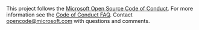 This project follows the [Microsoft Open Source Code of Conduct][CoC]. For more information see the [Code of Conduct FAQ][CoCfaq]. Contact [opencode@microsoft.com][CoCmail] with questions and comments.

[guidelines]: http://azure.github.io/guidelines/
[CoC]: https://opensource.microsoft.com/codeofconduct/
[CoCfaq]: https://opensource.microsoft.com/codeofconduct/faq/
[CoCmail]: mailto:opencode@microsoft.com